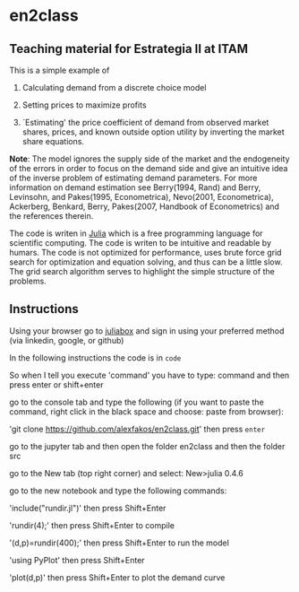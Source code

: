 # en2class
## Teaching material for Estrategia II at ITAM

This is a simple example of

1. Calculating demand from a discrete choice model

2. Setting prices to maximize profits 

3. `Estimating' the price coefficient of demand from observed market shares, prices, and known outside option utility by inverting the market share equations.

**Note**: The model ignores the supply side of the market and the endogeneity of the errors in order to focus on the demand side and give an intuitive idea of the inverse problem of estimating demand parameters. For more information on demand estimation see Berry(1994, Rand) and Berry, Levinsohn, and Pakes(1995, Econometrica), Nevo(2001, Econometrica), Ackerberg, Benkard, Berry, Pakes(2007, Handbook of Econometrics) and the references therein.   

The code is writen in [Julia](http://julialang.org/) which is a free programming language for scientific computing. The code is writen to be intuitive and readable by humars. The code is not optimized for performance, uses brute force grid search for optimization and equation solving, and thus can be a little slow. The grid search algorithm serves to highlight the simple structure of the problems. 

## Instructions

Using your browser go to [juliabox](https://juliabox.com/) and sign in using your preferred method (via linkedin, google, or github)

In the following instructions the code is in `code` 

So when I tell you execute 'command' you have to type: command  and then press enter or shift+enter

go to the console tab and type the following (if you want to paste the command, right click in the black space and choose: paste from browser):

'git clone https://github.com/alexfakos/en2class.git'  then press `enter`

go to the jupyter tab and then open the folder  en2class and then the folder src

go to the New tab (top right corner) and select: New>julia 0.4.6

go to the new notebook and type the following commands:

'include("rundir.jl")'    then press Shift+Enter

'rundir(4);'              then press Shift+Enter to compile

'(d,p)=rundir(400);'      then press Shift+Enter to run the model

'using PyPlot'            then press Shift+Enter 

'plot(d,p)'               then press Shift+Enter to plot the demand curve
